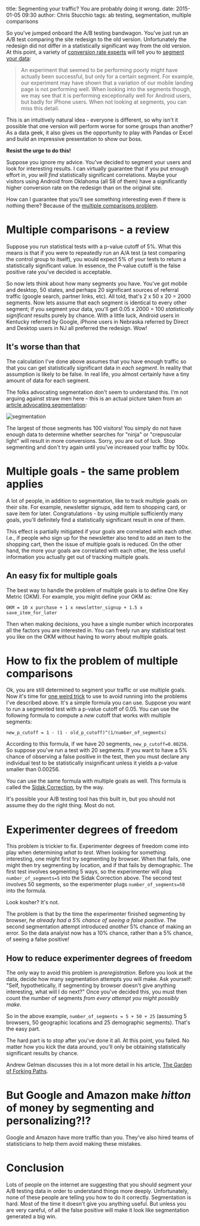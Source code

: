 title: Segmenting your traffic? You are probably doing it wrong.
date: 2015-01-05 09:30
author: Chris Stucchio
tags: ab testing, segmentation, multiple comparisons

So you've jumped onboard the A/B testing bandwagon. You've just run an A/B test comparing the site redesign to the old version. Unfortunately the redesign did not differ in a statistically significant way from the old version. At this point, a variety of [conversion rate experts](http://online-behavior.com/targeting/segment-or-die-214) will tell you to [segment your data](http://conversionxl.com/how-to-build-a-strong-ab-testing-plan-that-gets-results/):

> An experiment that seemed to be performing poorly might have actually been successful, but only for a certain segment. For example, our experiment may have shown that a variation of our mobile landing page is not performing well. When looking into the segments though, we may see that it is performing exceptionally well for Android users, but badly for iPhone users. When not looking at segments, you can miss this detail.

This is an intuitively natural idea - everyone is different, so why isn't it possible that one version will perform worse for some groups than another? As a data geek, it also gives us the opportunity to play with Pandas or Excel and build an impressive presentation to show our boss.

**Resist the urge to do this!**

Suppose you ignore my advice. You've decided to segment your users and look for interesting results. I can virtually guarantee that if you put enough effort in, *you will find* statistically significant correlations. Maybe your visitors using Android from Oklahoma (all 58 of them) have a significantly higher conversion rate on the redesign than on the original site.

How can I guarantee that you'll see something interesting even if there is nothing there? Because of the [multiple comparisons problem](https://en.wikipedia.org/wiki/Multiple_comparisons_problem).

# Multiple comparisons - a review

Suppose you run statistical tests with a p-value cutoff of 5%. What this means is that if you were to repeatedly run an A/A test (a test comparing the control group to itself), you would expect 5% of your tests to return a statistically significant value. In essence, the P-value cutoff is the false positive rate you've decided is acceptable.

So now lets think about how many segments you have. You've got mobile and desktop, 50 states, and perhaps 20 significant sources of referral traffic (google search, partner links, etc). All told, that's 2 x 50 x 20 = 2000 segments. Now lets assume that each segment is identical to every other segment; if you segment your data, you'll get 0.05 x 2000 = 100 *statistically significant* results purely by chance. With a little luck, Android users in Kentucky referred by Google, iPhone users in Nebraska referred by Direct and Desktop users in NJ all preferred the redesign. Wow!

## It's worse than that

The calculation I've done above assumes that you have enough traffic so that you can get statistically significant data in *each segment*. In reality that assumption is likely to be false. In real life, you almost certainly have a tiny amount of data for each segment.

The folks advocating segmentation don't seem to understand this. I'm not arguing against straw men here - this is an actual picture taken from an [article advocating segmentation](http://online-behavior.com/targeting/audience-segmentation):

![segmentation](http://online-behavior.com/sites/default/files/imagecache/Content/articles/Segmentation-Analysis-report.jpg)

The largest of those segments has 100 visitors! You simply do not have enough data to determine whether searches for "ninja" or "crepuscular light" will result in more conversions. Sorry, you are out of luck. Stop segmenting and don't try again until you've increased your traffic by 100x.

# Multiple goals - the same problem applies

A lot of people, in addition to segmentation, like to track multiple goals on their site. For example, newsletter signups, add item to shopping card, or save item for later. Congratulations - by using multiple sufficiently many goals, you'll definitely find a statistically significant result in one of them.

This effect is partially mitigated if your goals are correlated with each other. I.e., if people who sign up for the newsletter also tend to add an item to the shopping cart, then the issue of multiple goals is reduced. On the other hand, the more your goals are correlated with each other, the less useful information you actually get out of tracking multiple goals.

## An easy fix for multiple goals

The best way to handle the problem of multiple goals is to define One Key Metric (OKM). For example, you might define your OKM as:

    OKM = 10 x purchase + 1 x newsletter_signup + 1.5 x save_item_for_later

Then when making decisions, you have a single number which incorporates all the factors you are interested in. You can freely run any statistical test you like on the OKM without having to worry about multiple goals.

# How to fix the problem of multiple comparisons

Ok, you are still determined to segment your traffic or use multiple goals. Now it's time for [one weird trick](https://en.wikipedia.org/wiki/%C5%A0id%C3%A1k_correction) to use to avoid running into the problems I've described above. It's a simple formula you can use. Suppose you want to run a segmented test with a p-value cutoff of 0.05. You can use the following formula to compute a *new* cutoff that works with multiple segments:

    new_p_cutoff = 1 - (1 - old_p_cutoff)^(1/number_of_segments)

According to this formula, if we have 20 segments, `new_p_cutoff=0.00256`. So suppose you've run a test with 20 segments. If you want to have a 5% chance of observing a false positive in the test, then you must declare any individual test to be statistically insignificant unless it yields a p-value smaller than 0.00256.

You can use the same formula with multiple goals as well. This formula is called the [Sidak Correction](https://en.wikipedia.org/wiki/%C5%A0id%C3%A1k_correction), by the way.

It's possible your A/B testing tool has this built in, but you should not assume they do the right thing. Most do not.

# Experimenter degrees of freedom

This problem is trickier to fix. Experimenter degrees of freedom come into play when determining *what to test*. When looking for something interesting, one might first try segmenting by browser. When that fails, one might then try segmenting by location, and if that fails by demographic. The first test involves segmenting 5 ways, so the experimenter will plug `number_of_segments=5` into the Sidak Correction above. The second test involves 50 segments, so the experimenter plugs `number_of_segments=50` into the formula.

Look kosher? It's not.

The problem is that by the time the experimenter finished segmenting by browser, *he already had a 5% chance of seeing a false positive*. The second segmentation attempt introduced *another* 5% chance of making an error. So the data analyist now has a 10% chance, rather than a 5% chance, of seeing a false positive!

## How to reduce experimenter degrees of freedom

The only way to avoid this problem is *preregistration*. Before you look at the data, decide how many segmentation attempts you will make. Ask yourself: "Self, hypothetically, if segmenting by browser doesn't give anything interesting, what will I do next?" Once you've decided this, you must then count the number of segments *from every attempt you might possibly make*.

So in the above example, `number_of_segments = 5 + 50 + 25` (assuming 5 browsers, 50 geographic locations and 25 demographic segments). That's the easy part.

The hard part is to *stop* after you've done it all. At this point, you failed. No matter how you kick the data around, you'll only be obtaining statistically significant results by chance.

Andrew Gelman discusses this in a lot more detail in his article, [The Garden of Forking Paths](http://www.stat.columbia.edu/~gelman/research/unpublished/p_hacking.pdf).

# But Google and Amazon make $hitton$ of money by segmenting and personalizing?!?

Google and Amazon have more traffic than you. They've also hired teams of statisticians to help them avoid making these mistakes.

# Conclusion

Lots of people on the internet are suggesting that you should segment your A/B testing data in order to understand things more deeply. Unfortunately, none of these people are telling you how to do it correctly. Segmentation is hard. Most of the time it doesn't give you anything useful. But unless you are very careful, of all the false positive will make it look like segmentation generated a big win.
